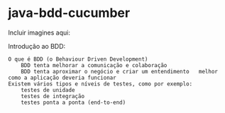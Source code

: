 # java-bdd-cucumber

Incluir imagines aqui: 


Introdução ao BDD:

    O que é BDD (o Behaviour Driven Development)
        BDD tenta melhorar a comunicação e colaboração
        BDD tenta aproximar o negócio e criar um entendimento   melhor como a aplicação deveria funcionar
    Existem vários tipos e níveis de testes, como por exemplo:
        testes de unidade
        testes de integração
        testes ponta a ponta (end-to-end)
